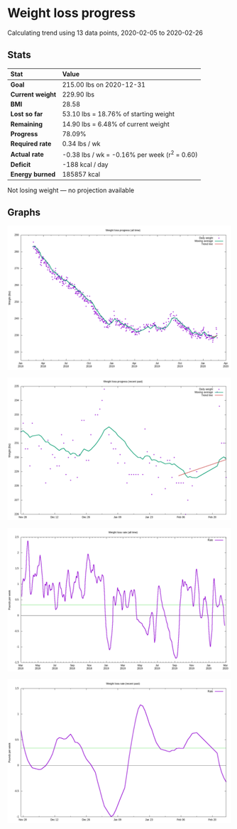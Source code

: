 # Weight loss progress

Calculating trend using 13 data points, 2020-02-05 to 2020-02-26

## Stats

Stat|Value
:-|:-
**Goal**|215.00 lbs on 2020-12-31
**Current weight**|229.90 lbs
**BMI**|28.58
**Lost so far**|53.10 lbs = 18.76% of starting weight
**Remaining**|14.90 lbs =  6.48% of current  weight
**Progress**|78.09%
**Required rate**|0.34 lbs / wk
**Actual rate**|-0.38 lbs / wk = -0.16% per week  (r<sup>2</sup> = 0.60)
**Deficit**|-188 kcal / day
**Energy burned**|185857 kcal

Not losing weight &mdash; no projection available

## Graphs

![](weight-graph-alltime.png)

![](weight-graph-recent.png)

![](rate-graph-alltime.png)

![](rate-graph-recent.png)
